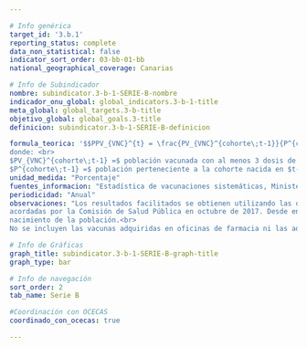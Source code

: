 ```yaml
---

# Info genérica
target_id: '3.b.1'
reporting_status: complete
data_non_statistical: false
indicator_sort_order: 03-bb-01-bb
national_geographical_coverage: Canarias

# Info de Subindicador
nombre: subindicator.3-b-1-SERIE-B-nombre
indicador_onu_global: global_indicators.3-b-1-title
meta_global: global_targets.3-b-title
objetivo_global: global_goals.3-title
definicion: subindicator.3-b-1-SERIE-B-definicion

formula_teorica: '$$PPV_{VNC}^{t} = \frac{PV_{VNC}^{cohorte\;t-1}}{P^{cohorte\;t-1}} \cdot 100$$ <br>
donde: <br>
$PV_{VNC}^{cohorte\;t-1} =$ población vacunada con al menos 3 dosis de la vacuna frente a neumococo (VNC) perteneciente a la cohorte nacida en $t-1$<br>
$P^{cohorte\;t-1} =$ población perteneciente a la cohorte nacida en $t-1$'
unidad_medida: "Porcentaje"
fuentes_informacion: "Estadística de vacunaciones sistemáticas, Ministerio de Sanidad"
periodicidad: "Anual"
observaciones: "Los resultados facilitados se obtienen utilizando las definiciones propuestas por la Ponencia de Programa y Registro de Vacunaciones y
acordadas por la Comisión de Salud Pública en octubre de 2017. Desde entonces, las coberturas de vacunación se calculan por cohortes de
nacimiento de la población.<br>
No se incluyen las vacunas adquiridas en oficinas de farmacia ni las administradas por el sector sanitario privado."

# Info de Gráficas
graph_title: subindicator.3-b-1-SERIE-B-graph-title
graph_type: bar

# Info de navegación
sort_order: 2
tab_name: Serie B

#Coordinación con OCECAS
coordinado_con_ocecas: true

---
```

